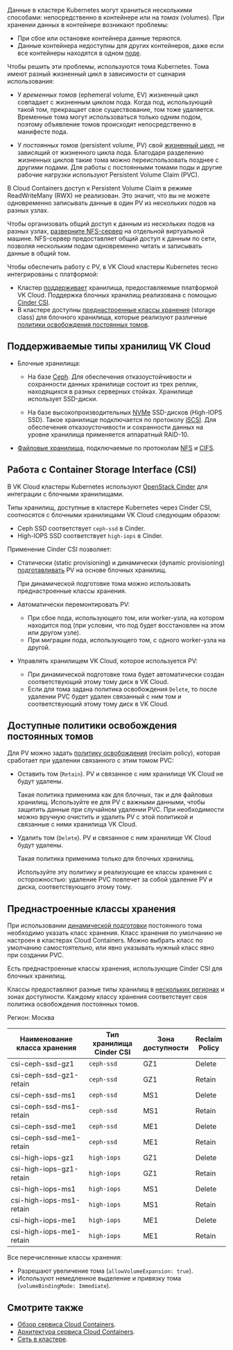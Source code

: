 Данные в кластере Kubernetes могут храниться несколькими способами: непосредственно в контейнере или на _томах_ (volumes). При хранении данных в контейнере возникают проблемы:

- При сбое или остановке контейнера данные теряются.
- Данные контейнера недоступны для других контейнеров, даже если все контейнеры находятся в одном [поде](../../reference/pods).

Чтобы решить эти проблемы, используются тома Kubernetes. Тома имеют разный жизненный цикл в зависимости от сценария использования:

- У _временных томов_ (ephemeral volume, EV) жизненный цикл совпадает с жизненным циклом пода. Когда под, использующий такой том, прекращает свое существование, том тоже удаляется. Временные тома могут использоваться только одним подом, поэтому объявление томов происходит непосредственно в манифесте пода.

- У _постоянных томов_ (persistent volume, PV) свой [жизненный цикл](../../reference/pvs-and-pvcs), не зависящий от жизненного цикла пода. Благодаря разделению жизненных циклов такие тома можно переиспользовать позднее с другими подами. Для работы с постоянными томами поды и другие рабочие нагрузки используют Persistent Volume Claim (PVC).

В Cloud Containers доступ к Persistent Volume Claim в режиме ReadWriteMany (RWX) не реализован. Это значит, что вы не можете одновременно записывать данные в один PV из нескольких подов на разных узлах.

Чтобы организовать общий доступ к данным из нескольких подов на разных узлах, [разверните NFS-сервер](/ru/computing/iaas/service-management/fs-manage) на отдельной виртуальной машине. NFS-сервер предоставляет общий доступ к данным по сети, позволяя нескольким подам одновременно читать и записывать данные в общий том.

Чтобы обеспечить работу с PV, в VK Cloud кластеры Kubernetes тесно интегрированы с платформой:

- Кластер [поддерживает](#podderzhivaemye_tipy_hranilishch_vk_cloud) хранилища, предоставляемые платформой VK Cloud. Поддержка блочных хранилищ реализована с помощью [Cinder CSI](#rabota_s_container_storage_interface_csi).
- В кластере доступны [преднастроенные классы хранения](#prednastroennye_klassy_hraneniya) (storage class) для блочного хранилища, которые реализуют различные [политики освобождения постоянных томов](#dostupnye_politiki_osvobozhdeniya_postoyannyh_tomov).

## Поддерживаемые типы хранилищ VK Cloud

- Блочные хранилища:

  - На базе [Ceph](https://ceph.io/en/). Для обеспечения отказоустойчивости и сохранности данных хранилище состоит из трех реплик, находящихся в разных серверных стойках. Хранилище использует SSD-диски.

  - На базе высокопроизводительных [NVMe](https://www.snia.org/education/what-is-nvme) SSD-дисков (High-IOPS SSD). Такое хранилище подключается по протоколу [iSCSI](https://www.snia.org/education/what-is-iscsi). Для обеспечения отказоусточивости и сохранности данных на уровне хранилища применяется аппаратный RAID-10.

- [Файловые хранилища](https://www.snia.org/education/what-is-nas), подключаемые по протоколам [NFS](https://www.ibm.com/docs/en/aix/7.1?topic=management-network-file-system) и [CIFS](https://learn.microsoft.com/en-us/windows/win32/fileio/microsoft-smb-protocol-and-cifs-protocol-overview).

## Работа с Container Storage Interface (CSI)

В VK Cloud кластеры Kubernetes используют [OpenStack Cinder](https://docs.openstack.org/cinder/latest/) для интеграции с блочными хранилищами.

Типы хранилищ, доступные в кластере Kubernetes через Cinder CSI, соотносятся с блочными хранилищами VK Cloud следующим образом:

- Ceph SSD соответствует `ceph-ssd` в Cinder.
- High-IOPS SSD соответствует `high-iops` в Cinder.

Применение Cinder CSI позволяет:

- Статически (static provisioning) и динамически (dynamic provisioning) [подготавливать](../../reference/pvs-and-pvcs#1_podgotovka_2a52d941) PV на основе блочных хранилищ.

  При динамической подготовке тома можно использовать преднастроенные классы хранения.

- Автоматически перемонтировать PV:

  - При сбое пода, использующего том, или worker-узла, на котором находится под (при условии, что под будет восстановлен на этом или другом узле).
  - При миграции пода, использующего том, с одного worker-узла на другой.

- Управлять хранилищем VK Cloud, которое используется PV:
  - При динамической подготовке тома будет автоматически создан соответствующий этому тому диск в VK Cloud.
  - Если для тома задана политика освобождения `Delete`, то после удалении PVC будет удален связанный с ним том и соответствующий этому тому диск в VK Cloud.

## Доступные политики освобождения постоянных томов

Для PV можно задать [политику освобождения](../../reference/pvs-and-pvcs#4_osvobozhdenie_916d4ba3) (reclaim policy), которая сработает при удалении связанного с этим томом PVC:

- Оставить том (`Retain`). PV и связанное с ним хранилище VK Cloud не будут удалены.

  Такая политика применима как для блочных, так и для файловых хранилищ. Используйте ее для PV с важными данными, чтобы защитить данные при случайном удалении PVC. При необходимости можно вручную очистить и удалить PV с этой политикой и связанные с ними хранилища VK Cloud.

- Удалить том (`Delete`). PV и связанное с ним хранилище VK Cloud будут удалены.

  Такая политика применима только для блочных хранилищ.

  <warn>

  Используйте эту политику и реализующие ее классы хранения с осторожностью: удаление PVC повлечет за собой удаление PV и диска, соответствующего этому тому.

  </warn>

## Преднастроенные классы хранения

При использовании [динамической подготовки](../../reference/pvs-and-pvcs#1_podgotovka_2a52d941) постоянного тома необходимо указать класс хранения. Класс хранения по умолчанию не настроен в кластерах Cloud Containers. Можно выбрать класс по умолчанию самостоятельно, или явно указывать нужный класс явно при создании PVC.

Есть преднастроенные классы хранения, использующие Cinder CSI для блочных хранилищ.

Классы предоставляют разные типы хранилищ в [нескольких регионах](../../../../tools-for-using-services/account/concepts/regions/) и зонах доступности.
Каждому классу хранения соответствует своя политика освобождения постоянных томов.

<tabs>
<tablist>
<tab>Регион: Москва</tab>
</tablist>
<tabpanel>

| Наименование<br>класса хранения | Тип хранилища<br>Cinder CSI | Зона<br>доступности | Reclaim<br>Policy |
| ------------------------------- | --------------------------- | ------------------- | ----------------- |
| csi-ceph-ssd-gz1                | `ceph-ssd`                  | GZ1                 | Delete            |
| csi-ceph-ssd-gz1-retain         | `ceph-ssd`                  | GZ1                 | Retain            |
| csi-ceph-ssd-ms1                | `ceph-ssd`                  | MS1                 | Delete            |
| csi-ceph-ssd-ms1-retain         | `ceph-ssd`                  | MS1                 | Retain            |
| csi-ceph-ssd-me1                | `ceph-ssd`                  | ME1                 | Delete            |
| csi-ceph-ssd-me1-retain         | `ceph-ssd`                  | ME1                 | Retain            |
| csi-high-iops-gz1               | `high-iops`                 | GZ1                 | Delete            |
| csi-high-iops-gz1-retain        | `high-iops`                 | GZ1                 | Retain            |
| csi-high-iops-ms1               | `high-iops`                 | MS1                 | Delete            |
| csi-high-iops-ms1-retain        | `high-iops`                 | MS1                 | Retain            |
| csi-high-iops-me1               | `high-iops`                 | ME1                 | Delete            |
| csi-high-iops-me1-retain        | `high-iops`                 | ME1                 | Retain            |

</tabpanel>
</tabs>

Все перечисленные классы хранения:

- Разрешают увеличение тома (`allowVolumeExpansion: true`).
- Используют немедленное выделение и привязку тома (`volumeBindingMode: Immediate`).

## Смотрите также

- [Обзор сервиса Cloud Containers](../about/).
- [Архитектура сервиса Cloud Containers](../architecture/).
- [Сеть в кластере](../network/).
